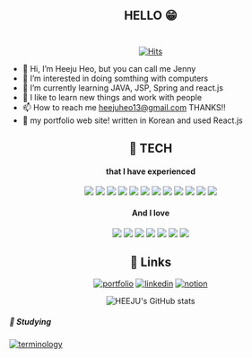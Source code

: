 <div align="center">

  ## HELLO 😁  <br />  <br />
  [![Hits](https://hits.seeyoufarm.com/api/count/incr/badge.svg?url=https%3A%2F%2Fgithub.com%2Fjennnyheo&count_bg=%23CFE7BC&title_bg=%2375D356&icon=&icon_color=%23EFF3EA&title=%F0%9F%8D%95+hits&edge_flat=false)](https://github.com/jennnyheo)
  
</div> 

- 👋 Hi, I’m Heeju Heo, but you can call me Jenny
- 👀 I’m interested in doing somthing with computers
- 🌱 I’m currently learning JAVA, JSP, Spring and react.js
- 💞️ I like to learn new things and work with people
- 📫 How to reach me heejuheo13@gmail.com THANKS!!
- 🎈 my portfolio web site! written in Korean and used React.js 


 
 
<div align="center">  
 
 ## 🚀 TECH 
#### that I have experienced 
<img src="https://img.shields.io/badge/HTML5-E34F26?style=flat-square&logo=HTML5&logoColor=white"/></a>
<img src="https://img.shields.io/badge/CSS3-1572B6?style=flat-square&logo=CSS3&logoColor=white"/></a> 
<img src="https://img.shields.io/badge/JavaScript-F7DF1E?style=flat-square&logo=JavaScript&logoColor=white"/></a> 
<img src="https://img.shields.io/badge/Node.js-339933?style=flat-square&logo=Node.js&logoColor=white"/></a> 
<img src="https://img.shields.io/badge/MongoDB-47A248?style=flat-square&logo=MongoDB&logoColor=white"/></a>
<img src="https://img.shields.io/badge/MySQL-4479A1?style=flat-square&logo=MySQL&logoColor=white"/></a>
<img src="https://img.shields.io/badge/Amazon AWS-232F3E?style=flat-square&logo=Amazon%20AWS&logoColor=white"/></a>
<img src="https://img.shields.io/badge/Java-007396?style=flat-square&logo=Java&logoColor=white"/></a>
<img src="https://img.shields.io/badge/Spring-%236DB33F?style=flat-square&logo=Spring&logoColor=white"/></a>
<img src="https://img.shields.io/badge/Next.js-000000?style=flat-square&logo=Next.js&logoColor=white"/></a>
<img src="https://img.shields.io/badge/React-20232A?style=flat-square&logo=react&logoColor=61DAFB" /></a>
<img src="https://img.shields.io/badge/Oracle-F80000?style=flat-square-badge&logo=oracle&logoColor=black" /></a>

 #### And I love
<img src="https://img.shields.io/badge/JavaScript-F7DF1E?style=flat-square&logo=JavaScript&logoColor=white"/></a> 
<img src="https://img.shields.io/badge/React-20232A?style=flat-square&logo=react&logoColor=61DAFB" /></a>
<img src="https://img.shields.io/badge/HTML5-E34F26?style=flat-square&logo=HTML5&logoColor=white"/></a>
<img src="https://img.shields.io/badge/CSS3-1572B6?style=flat-square&logo=CSS3&logoColor=white"/></a> 
<img src="https://img.shields.io/badge/Next.js-000000?style=flat-square&logo=Next.js&logoColor=white"/></a>
<img src="https://img.shields.io/badge/MongoDB-47A248?style=flat-square&logo=MongoDB&logoColor=white"/></a>
<img src="https://img.shields.io/badge/Java-007396?style=flat-square&logo=Java&logoColor=white"/></a>


## 🔗 Links
[![portfolio](https://img.shields.io/badge/my_portfolio-657379?style=for-the-badge&logo=ko-fi&logoColor=white)](https://practical-villani-3a56ad.netlify.app)
[![linkedin](https://img.shields.io/badge/linkedin-0A66C2?style=for-the-badge&logo=linkedin&logoColor=white)](https://www.linkedin.com/in/heeju-heo-a400a3172)
[![notion](https://img.shields.io/badge/notion-000?style=for-the-badge&logo=Notion&logoColor=white)](https://tasteful-hardcover-5b7.notion.site/Jennie-Dev-Home-932a1794701940c995c2df2531c14825)

![HEEJU's GitHub stats](https://github-readme-stats.vercel.app/api?username=jennnyheo&theme=vue&show_icons=true)


</div>

##### 🔗 Studying 

[![terminology](https://img.shields.io/badge/terminology-3884FF?style=flat&logo=GitBook&logoColor=white)](https://tasteful-hardcover-5b7.notion.site/6e9fc17cf4f344e7956126a84bff7aa5?v=884e2d56f7fe4f068c39d5944e4452f5)

<!---
jennnyheo/jennnyheo is a ✨ special ✨ repository because its `README.md` (this file) appears on your GitHub profile.
You can click the Preview link to take a look at your changes.
--->
